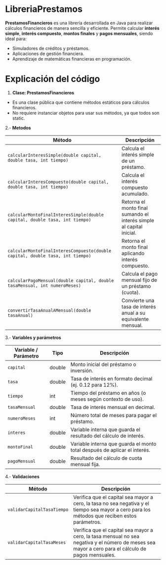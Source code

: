 # LibreriaPrestamos
**PrestamosFinancieros** es una librería desarrollada en Java para realizar cálculos financieros de manera sencilla y eficiente. Permite calcular **interés simple**, **interés compuesto**, **montos finales** y **pagos mensuales**, siendo ideal para:

- Simuladores de créditos y préstamos.
- Aplicaciones de gestión financiera.
- Aprendizaje de matemáticas financieras en programación.

# Explicación del código
1. **Clase: PrestamosFinancieros**
- Es una clase pública que contiene métodos estáticos para cálculos financieros.
- No requiere instanciar objetos para usar sus métodos, ya que todos son static.

2.- **Metodos**

| Método                                                                        | Descripción                                                          |
| ----------------------------------------------------------------------------- | -------------------------------------------------------------------- |
| `calcularInteresSimple(double capital, double tasa, int tiempo)`              | Calcula el interés simple de un préstamo.                            |
| `calcularInteresCompuesto(double capital, double tasa, int tiempo)`           | Calcula el interés compuesto acumulado.                              |
| `calcularMontoFinalInteresSimple(double capital, double tasa, int tiempo)`    | Retorna el monto final sumando el interés simple al capital inicial. |
| `calcularMontoFinalInteresCompuesto(double capital, double tasa, int tiempo)` | Retorna el monto final aplicando interés compuesto.                  |
| `calcularPagoMensual(double capital, double tasaMensual, int numeroMeses)`    | Calcula el pago mensual fijo de un préstamo (cuota).                 |
| `convertirTasaAnualAMensual(double tasaAnual)`                                | Convierte una tasa de interés anual a su equivalente mensual.        |

3.- **Variables y parámetros**

| Variable / Parámetro | Tipo   | Descripción                                                               |
| -------------------- | ------ | ------------------------------------------------------------------------- |
| `capital`            | double | Monto inicial del préstamo o inversión.                                   |
| `tasa`               | double | Tasa de interés en formato decimal (ej. 0.12 para 12%).                   |
| `tiempo`             | int    | Tiempo del préstamo en años (o meses según contexto de uso).              |
| `tasaMensual`        | double | Tasa de interés mensual en decimal.                                       |
| `numeroMeses`        | int    | Número total de meses para pagar el préstamo.                             |
| `interes`            | double | Variable interna que guarda el resultado del cálculo de interés.          |
| `montoFinal`         | double | Variable interna que guarda el monto total después de aplicar el interés. |
| `pagoMensual`        | double | Resultado del cálculo de cuota mensual fija.                              |

4.- **Validaciones**

| Método                     | Descripción                                                                                                                                         |
| -------------------------- | --------------------------------------------------------------------------------------------------------------------------------------------------- |
| `validarCapitalTasaTiempo` | Verifica que el capital sea mayor a cero, la tasa no sea negativa y el tiempo sea mayor a cero para los métodos que reciben estos parámetros.       |
| `validarCapitalTasaMeses`  | Verifica que el capital sea mayor a cero, la tasa mensual no sea negativa y el número de meses sea mayor a cero para el cálculo de pagos mensuales. |
